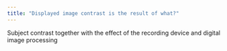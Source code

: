 ```yaml
---
title: "Displayed image contrast is the result of what?"
---
```

Subject contrast together with the effect of the recording device and digital image processing

